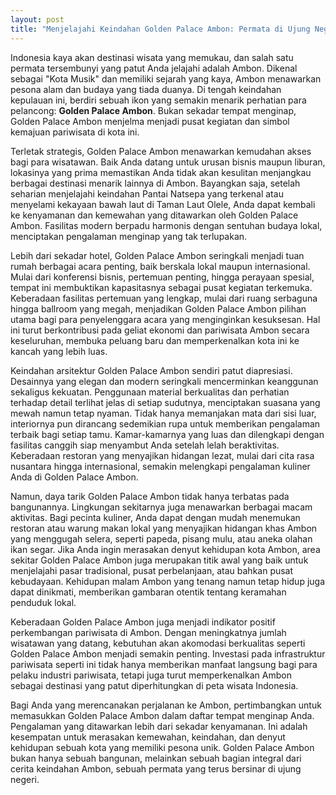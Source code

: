 ```yaml
---
layout: post
title: "Menjelajahi Keindahan Golden Palace Ambon: Permata di Ujung Negeri"
---
```


Indonesia kaya akan destinasi wisata yang memukau, dan salah satu permata tersembunyi yang patut Anda jelajahi adalah Ambon. Dikenal sebagai "Kota Musik" dan memiliki sejarah yang kaya, Ambon menawarkan pesona alam dan budaya yang tiada duanya. Di tengah keindahan kepulauan ini, berdiri sebuah ikon yang semakin menarik perhatian para pelancong: **Golden Palace Ambon**. Bukan sekadar tempat menginap, Golden Palace Ambon menjelma menjadi pusat kegiatan dan simbol kemajuan pariwisata di kota ini.

Terletak strategis, Golden Palace Ambon menawarkan kemudahan akses bagi para wisatawan. Baik Anda datang untuk urusan bisnis maupun liburan, lokasinya yang prima memastikan Anda tidak akan kesulitan menjangkau berbagai destinasi menarik lainnya di Ambon. Bayangkan saja, setelah seharian menjelajahi keindahan Pantai Natsepa yang terkenal atau menyelami kekayaan bawah laut di Taman Laut Olele, Anda dapat kembali ke kenyamanan dan kemewahan yang ditawarkan oleh Golden Palace Ambon. Fasilitas modern berpadu harmonis dengan sentuhan budaya lokal, menciptakan pengalaman menginap yang tak terlupakan.

Lebih dari sekadar hotel, Golden Palace Ambon seringkali menjadi tuan rumah berbagai acara penting, baik berskala lokal maupun internasional. Mulai dari konferensi bisnis, pertemuan penting, hingga perayaan spesial, tempat ini membuktikan kapasitasnya sebagai pusat kegiatan terkemuka. Keberadaan fasilitas pertemuan yang lengkap, mulai dari ruang serbaguna hingga ballroom yang megah, menjadikan Golden Palace Ambon pilihan utama bagi para penyelenggara acara yang menginginkan kesuksesan. Hal ini turut berkontribusi pada geliat ekonomi dan pariwisata Ambon secara keseluruhan, membuka peluang baru dan memperkenalkan kota ini ke kancah yang lebih luas.

Keindahan arsitektur Golden Palace Ambon sendiri patut diapresiasi. Desainnya yang elegan dan modern seringkali mencerminkan keanggunan sekaligus kekuatan. Penggunaan material berkualitas dan perhatian terhadap detail terlihat jelas di setiap sudutnya, menciptakan suasana yang mewah namun tetap nyaman. Tidak hanya memanjakan mata dari sisi luar, interiornya pun dirancang sedemikian rupa untuk memberikan pengalaman terbaik bagi setiap tamu. Kamar-kamarnya yang luas dan dilengkapi dengan fasilitas canggih siap menyambut Anda setelah lelah beraktivitas. Keberadaan restoran yang menyajikan hidangan lezat, mulai dari cita rasa nusantara hingga internasional, semakin melengkapi pengalaman kuliner Anda di Golden Palace Ambon.

Namun, daya tarik Golden Palace Ambon tidak hanya terbatas pada bangunannya. Lingkungan sekitarnya juga menawarkan berbagai macam aktivitas. Bagi pecinta kuliner, Anda dapat dengan mudah menemukan restoran atau warung makan lokal yang menyajikan hidangan khas Ambon yang menggugah selera, seperti papeda, pisang mulu, atau aneka olahan ikan segar. Jika Anda ingin merasakan denyut kehidupan kota Ambon, area sekitar Golden Palace Ambon juga merupakan titik awal yang baik untuk menjelajahi pasar tradisional, pusat perbelanjaan, atau bahkan pusat kebudayaan. Kehidupan malam Ambon yang tenang namun tetap hidup juga dapat dinikmati, memberikan gambaran otentik tentang keramahan penduduk lokal.

Keberadaan Golden Palace Ambon juga menjadi indikator positif perkembangan pariwisata di Ambon. Dengan meningkatnya jumlah wisatawan yang datang, kebutuhan akan akomodasi berkualitas seperti Golden Palace Ambon menjadi semakin penting. Investasi pada infrastruktur pariwisata seperti ini tidak hanya memberikan manfaat langsung bagi para pelaku industri pariwisata, tetapi juga turut memperkenalkan Ambon sebagai destinasi yang patut diperhitungkan di peta wisata Indonesia.

Bagi Anda yang merencanakan perjalanan ke Ambon, pertimbangkan untuk memasukkan Golden Palace Ambon dalam daftar tempat menginap Anda. Pengalaman yang ditawarkan lebih dari sekadar kenyamanan. Ini adalah kesempatan untuk merasakan kemewahan, keindahan, dan denyut kehidupan sebuah kota yang memiliki pesona unik. Golden Palace Ambon bukan hanya sebuah bangunan, melainkan sebuah bagian integral dari cerita keindahan Ambon, sebuah permata yang terus bersinar di ujung negeri.
